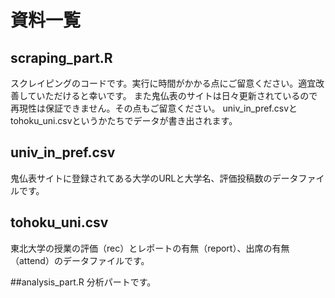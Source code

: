 # 資料一覧
## scraping_part.R 
スクレイピングのコードです。実行に時間がかかる点にご留意ください。適宜改善していただけると幸いです。
また鬼仏表のサイトは日々更新されているので再現性は保証できません。その点もご留意ください。
univ_in_pref.csvとtohoku_uni.csvというかたちでデータが書き出されます。

## univ_in_pref.csv
鬼仏表サイトに登録されてある大学のURLと大学名、評価投稿数のデータファイルです。

## tohoku_uni.csv
東北大学の授業の評価（rec）とレポートの有無（report）、出席の有無（attend）のデータファイルです。

##analysis_part.R
分析パートです。
